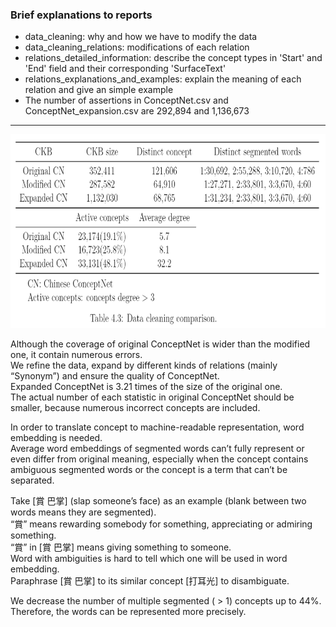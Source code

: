 ### Brief explanations to reports
- data_cleaning: why and how we have to modify the data
- data_cleaning_relations: modifications of each relation
- relations_detailed_information: describe the concept types in 'Start' and 'End' field and their corresponding 'SurfaceText'
- relations_explanations_and_examples: explain the meaning of each relation and give an simple example  
- The number of assertions in ConceptNet.csv and ConceptNet_expansion.csv are 292,894 and 1,136,673

---

<p align="center">
  <img width="750" height="310" src="./data_cleaning_result.png">
</p>

Although the coverage of original ConceptNet is wider than the modified one, it contain numerous errors.  
We refine the data, expand by different kinds of relations (mainly “Synonym”) and ensure the quality of ConceptNet.  
Expanded ConceptNet is 3.21 times of the size of the original one.  
The actual number of each statistic in original ConceptNet should be smaller, because numerous incorrect concepts are included.  

In order to translate concept to machine-readable representation, word embedding is needed.  
Average word embeddings of segmented words can’t fully represent or even differ from original meaning, especially when the concept contains ambiguous segmented words or the concept is a term that can’t be separated.  

Take [賞 巴掌] (slap someone’s face) as an example (blank between two words means they are segmented).  
“賞” means rewarding somebody for something, appreciating or admiring something.  
“賞” in [賞 巴掌] means giving something to someone.  
Word with ambiguities is hard to tell which one will be used in word embedding.  
Paraphrase [賞 巴掌] to its similar concept [打耳光] to disambiguate.  

We decrease the number of multiple segmented ( > 1) concepts up to 44%.  
Therefore, the words can be represented more precisely.
